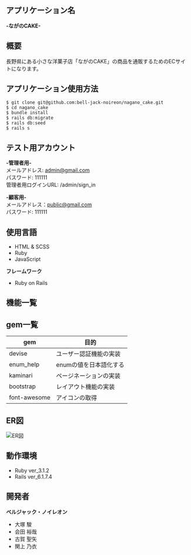 ## アプリケーション名

**-ながのCAKE-**

## 概要

 長野県にある小さな洋菓子店「ながのCAKE」の商品を通販するためのECサイトになります。

## アプリケーション使用方法
```
$ git clone git@github.com:bell-jack-noireon/nagano_cake.git
$ cd nagano_cake
$ bundle install
$ rails db:migrate
$ rails db:seed
$ rails s
```
## テスト用アカウント

**-管理者用-**<br>
メールアドレス: admin@gmail.com<br>
パスワード: 111111<br>
管理者用ログインURL: /admin/sign_in

**-顧客用-**<br>
メールアドレス：public@gmail.com<br>
パスワード: 111111<br>

## 使用言語
- HTML & SCSS
- Ruby
- JavaScript

**フレームワーク**
- Ruby on Rails

## 機能一覧


## gem一覧

| gem | 目的 |
----  | ----
|devise| ユーザー認証機能の実装 |
|enum_help| enumの値を日本語化する |
|kaminari| ページネーションの実装 |
|bootstrap| レイアウト機能の実装 |
|font-awesome| アイコンの取得 |

## ER図
![ER図](ER.jpg)

## 動作環境
- Ruby ver_3.1.2
- Rails ver_6.1.7.4

## 開発者
**ベルジャック・ノイレオン**
- 大塚 駿
- 会田 裕哉
- 古賀 聖矢
- 関上 乃衣
